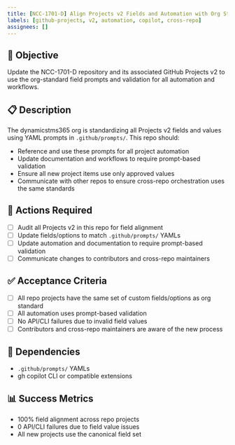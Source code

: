 ```yaml
---
title: [NCC-1701-D] Align Projects v2 Fields and Automation with Org Standards
labels: [github-projects, v2, automation, copilot, cross-repo]
assignees: []
---
```


## 🎯 Objective
Update the NCC-1701-D repository and its associated GitHub Projects v2 to use the org-standard field prompts and validation for all automation and workflows.

## 📋 Description
The dynamicstms365 org is standardizing all Projects v2 fields and values using YAML prompts in `.github/prompts/`. This repo should:
- Reference and use these prompts for all project automation
- Update documentation and workflows to require prompt-based validation
- Ensure all new project items use only approved values
- Communicate with other repos to ensure cross-repo orchestration uses the same standards

## 🔧 Actions Required
- [ ] Audit all Projects v2 in this repo for field alignment
- [ ] Update fields/options to match `.github/prompts/` YAMLs
- [ ] Update automation and documentation to require prompt-based validation
- [ ] Communicate changes to contributors and cross-repo maintainers

## ✅ Acceptance Criteria
- [ ] All repo projects have the same set of custom fields/options as org standard
- [ ] All automation uses prompt-based validation
- [ ] No API/CLI failures due to invalid field values
- [ ] Contributors and cross-repo maintainers are aware of the new process

## 🔗 Dependencies
- `.github/prompts/` YAMLs
- gh copilot CLI or compatible extensions

## 📊 Success Metrics
- 100% field alignment across repo projects
- 0 API/CLI failures due to field value issues
- All new projects use the canonical field set

